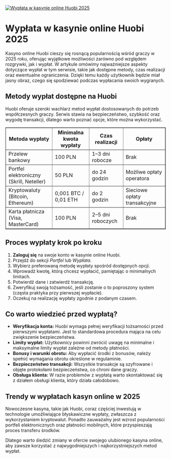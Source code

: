 [![Wypłata w kasynie online Huobi 2025](https://123-caf.pages.dev/gitsignup.png)](https://vrmoo.ru/Bt82HjjY)

<h1>Wypłata w kasynie online Huobi 2025</h1> <p>Kasyno online Huobi cieszy się rosnącą popularnością wśród graczy w 2025 roku, oferując wyjątkowe możliwości zarówno pod względem rozgrywki, jak i wypłat. W artykule omówimy najważniejsze aspekty dotyczące wypłat w tym serwisie, takie jak dostępne metody, czas realizacji oraz ewentualne ograniczenia. Dzięki temu każdy użytkownik będzie miał jasny obraz, czego się spodziewać podczas wypłacania swoich wygranych.</p>  <h2>Metody wypłat dostępne na Huobi</h2> <p>Huobi oferuje szeroki wachlarz metod wypłat dostosowanych do potrzeb współczesnych graczy. Serwis stawia na bezpieczeństwo, szybkość oraz wygodę transakcji, dlatego warto poznać opcje, które można wykorzystać.</p>  <table border="1" cellpadding="8" cellspacing="0" style="border-collapse: collapse; width: 100%; max-width: 600px;">   <thead>     <tr>       <th>Metoda wypłaty</th>       <th>Minimalna kwota wypłaty</th>       <th>Czas realizacji</th>       <th>Opłaty</th>     </tr>   </thead>   <tbody>     <tr>       <td>Przelew bankowy</td>       <td>100 PLN</td>       <td>1–3 dni robocze</td>       <td>Brak</td>     </tr>     <tr>       <td>Portfel elektroniczny (Skrill, Neteller)</td>       <td>50 PLN</td>       <td>do 24 godzin</td>       <td>Możliwe opłaty operatora</td>     </tr>     <tr>       <td>Kryptowaluty (Bitcoin, Ethereum)</td>       <td>0,001 BTC / 0,01 ETH</td>       <td>do 2 godzin</td>       <td>Sieciowe opłaty transakcyjne</td>     </tr>     <tr>       <td>Karta płatnicza (Visa, MasterCard)</td>       <td>100 PLN</td>       <td>2–5 dni roboczych</td>       <td>Brak</td>     </tr>   </tbody> </table>  <h2>Proces wypłaty krok po kroku</h2> <ol>   <li><strong>Zaloguj się</strong> na swoje konto w kasynie online Huobi.</li>   <li>Przejdź do sekcji <em>Portfel</em> lub <em>Wypłata</em>.</li>   <li>Wybierz preferowaną metodę wypłaty spośród dostępnych opcji.</li>   <li>Wprowadź kwotę, którą chcesz wypłacić, pamiętając o minimalnych limitach.</li>   <li>Potwierdź dane i zatwierdź transakcję.</li>   <li>Zweryfikuj swoją tożsamość, jeśli zostanie o to poproszony system (częsta praktyka przy pierwszej wypłacie).</li>   <li>Oczekuj na realizację wypłaty zgodnie z podanym czasem.</li> </ol>  <h2>Co warto wiedzieć przed wypłatą?</h2> <ul>   <li><strong>Weryfikacja konta:</strong> Huobi wymaga pełnej weryfikacji tożsamości przed pierwszymi wypłatami. Jest to standardowa procedura mająca na celu zwiększenie bezpieczeństwa.</li>   <li><strong>Limity wypłat:</strong> Użytkownicy powinni zwrócić uwagę na minimalne i maksymalne limity wypłat zależne od metody płatności.</li>   <li><strong>Bonusy i warunki obrotu:</strong> Aby wypłacić środki z bonusów, należy spełnić wymagania obrotu określone w regulaminie.</li>   <li><strong>Bezpieczeństwo transakcji:</strong> Wszystkie transakcje są szyfrowane i objęte protokołami bezpieczeństwa, co chroni dane graczy.</li>   <li><strong>Obsługa klienta:</strong> W razie problemów z wypłatą warto skontaktować się z działem obsługi klienta, który działa całodobowo.</li> </ul>  <h2>Trendy w wypłatach kasyn online w 2025</h2> <p>Nowoczesne kasyna, takie jak Huobi, coraz częściej inwestują w technologie umożliwiające błyskawiczne wypłaty, zwłaszcza z wykorzystaniem kryptowalut. Ponadto zauważalny jest wzrost popularności portfeli elektronicznych oraz płatności mobilnych, które przyspieszają proces transferu środków.</p>  <p>Dlatego warto śledzić zmiany w ofercie swojego ulubionego kasyna online, aby zawsze korzystać z najwygodniejszych i najkorzystniejszych metod wypłat.</p>